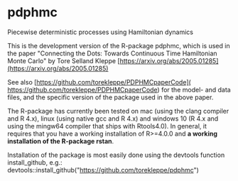 # pdphmc
Piecewise deterministic processes using Hamiltonian dynamics


This is the development version of the R-package pdphmc, which is used in the paper "Connecting the Dots: Towards Continuous Time Hamiltonian Monte Carlo" by Tore Selland Kleppe [https://arxiv.org/abs/2005.01285](https://arxiv.org/abs/2005.01285)


See also [https://github.com/torekleppe/PDPHMCpaperCode]( https://github.com/torekleppe/PDPHMCpaperCode) for the model- and data files, and the specific version of the package used in the above paper.

The R-package has currently been tested on mac (using the clang compiler and R 4.x), linux (using native gcc and R 4.x) and windows 10 (R 4.x and using the mingw64 compiler that ships with Rtools4.0). In general, it requires that you have a working installation of R>=4.0.0 and **a working installation of the R-package rstan**.

Installation of the package is most easily done using the devtools function install_github, e.g.: devtools::install_github("https://github.com/torekleppe/pdphmc")



